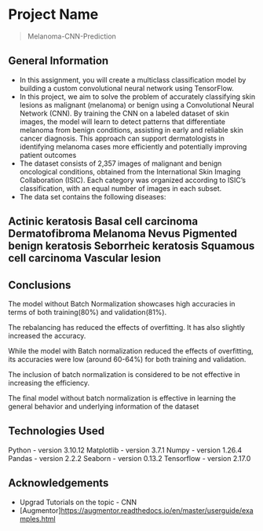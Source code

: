 # Project Name
> Melanoma-CNN-Prediction


## General Information
- In this assignment, you will create a multiclass classification model by building a custom convolutional neural network using TensorFlow.
- In this project, we aim to solve the problem of accurately classifying skin lesions as malignant (melanoma) or benign using a Convolutional Neural Network (CNN). By training the CNN on a labeled dataset of skin images, the model will learn to detect patterns that differentiate melanoma from benign conditions, assisting in early and reliable skin cancer diagnosis. This approach can support dermatologists in identifying melanoma cases more efficiently and potentially improving patient outcomes
- The dataset consists of 2,357 images of malignant and benign oncological conditions, obtained from the International Skin Imaging Collaboration (ISIC). Each category was organized according to ISIC’s classification, with an equal number of images in each subset.
- The data set contains the following diseases:

Actinic keratosis
Basal cell carcinoma
Dermatofibroma
Melanoma
Nevus
Pigmented benign keratosis
Seborrheic keratosis
Squamous cell carcinoma
Vascular lesion
- 

## Conclusions

The model without Batch Normalization showcases high accuracies in terms of both training(80%) and validation(81%).

The rebalancing has reduced the effects of overfitting. It has also slightly increased the accuracy.

While the model with Batch normalization reduced the effects of overfitting, its accuracies were low (around 60-64%) for both training and validation.

The inclusion of batch normalization is considered to be not effective in increasing the efficiency.

The final model without batch normalization is effective in learning the general behavior and underlying information of the dataset

## Technologies Used
Python - version 3.10.12
Matplotlib - version 3.7.1
Numpy - version 1.26.4
Pandas - version 2.2.2
Seaborn - version 0.13.2
Tensorflow - version 2.17.0


## Acknowledgements
- Upgrad Tutorials on the topic - CNN
- [Augmentor]https://augmentor.readthedocs.io/en/master/userguide/examples.html

